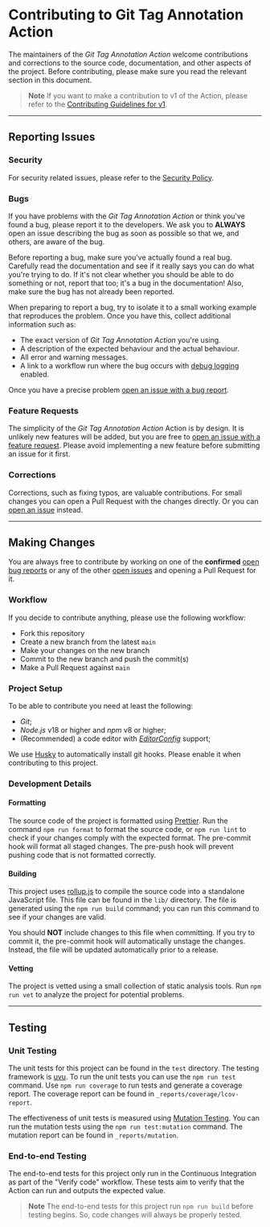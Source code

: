 # Contributing to Git Tag Annotation Action

The maintainers of the _Git Tag Annotation Action_ welcome contributions and
corrections to the source code, documentation, and other aspects of the project.
Before contributing, please make sure you read the relevant section in this
document.

> **Note** If you want to make a contribution to v1 of the Action, please refer
> to the [Contributing Guidelines for v1].

---

## Reporting Issues

### Security

For security related issues, please refer to the [Security Policy].

### Bugs

If you have problems with the _Git Tag Annotation Action_ or think you've found
a bug, please report it to the developers. We ask you to **ALWAYS** open an
issue describing the bug as soon as possible so that we, and others, are aware
of the bug.

Before reporting a bug, make sure you've actually found a real bug. Carefully
read the documentation and see if it really says you can do what you're trying
to do. If it's not clear whether you should be able to do something or not,
report that too; it's a bug in the documentation! Also, make sure the bug has
not already been reported.

When preparing to report a bug, try to isolate it to a small working example
that reproduces the problem. Once you have this, collect additional information
such as:

- The exact version of _Git Tag Annotation Action_ you're using.
- A description of the expected behaviour and the actual behaviour.
- All error and warning messages.
- A link to a workflow run where the bug occurs with [debug logging] enabled.

Once you have a precise problem [open an issue with a bug report].

### Feature Requests

The simplicity of the _Git Tag Annotation Action_ Action is by design. It is
unlikely new features will be added, but you are free to [open an issue with a
feature request]. Please avoid implementing a new feature before submitting an
issue for it first.

### Corrections

Corrections, such as fixing typos, are valuable contributions. For small changes
you can open a Pull Request with the changes directly. Or you can [open an
issue] instead.

---

## Making Changes

You are always free to contribute by working on one of the **confirmed** [open
bug reports] or any of the other [open issues] and opening a Pull Request for
it.

### Workflow

If you decide to contribute anything, please use the following workflow:

- Fork this repository
- Create a new branch from the latest `main`
- Make your changes on the new branch
- Commit to the new branch and push the commit(s)
- Make a Pull Request against `main`

### Project Setup

To be able to contribute you need at least the following:

- _Git_;
- _Node.js_ v18 or higher and _npm_ v8 or higher;
- (Recommended) a code editor with _[EditorConfig]_ support;

We use [Husky] to automatically install git hooks. Please enable it when
contributing to this project.

### Development Details

#### Formatting

The source code of the project is formatted using [Prettier]. Run the command
`npm run format` to format the source code, or `npm run lint` to check if your
changes comply with the expected format. The pre-commit hook will format all
staged changes. The pre-push hook will prevent pushing code that is not
formatted correctly.

#### Building

This project uses [rollup.js] to compile the source code into a standalone
JavaScript file. This file can be found in the `lib/` directory. The file is
generated using the `npm run build` command; you can run this command to see if
your changes are valid.

You should **NOT** include changes to this file when committing. If you try to
commit it, the pre-commit hook will automatically unstage the changes. Instead,
the file will be updated automatically prior to a release.

#### Vetting

The project is vetted using a small collection of static analysis tools. Run
`npm run vet` to analyze the project for potential problems.

---

## Testing

### Unit Testing

The unit tests for this project can be found in the `test` directory. The
testing framework is [uvu]. To run the unit tests you can use the `npm run test`
command. Use `npm run coverage` to run tests and generate a coverage report. The
coverage report can be found in `_reports/coverage/lcov-report`.

The effectiveness of unit tests is measured using [Mutation Testing]. You can
run the mutation tests using the `npm run test:mutation` command. The mutation
report can be found in `_reports/mutation`.

### End-to-end Testing

The end-to-end tests for this project only run in the Continuous Integration as
part of the "Verify code" workflow. These tests aim to verify that the Action
can run and outputs the expected value.

> **Note** The end-to-end tests for this project run `npm run build` before
> testing begins. So, code changes will always be properly tested.

[contributing guidelines for v1]: https://github.com/ericcornelissen/git-tag-annotation-action/blob/main-v1/CONTRIBUTING.md
[debug logging]: https://docs.github.com/en/actions/managing-workflow-runs/enabling-debug-logging
[editorconfig]: https://editorconfig.org/
[husky]: https://typicode.github.io/husky/
[mutation testing]: https://en.wikipedia.org/wiki/Mutation_testing
[open bug reports]: https://github.com/ericcornelissen/git-tag-annotation-action/issues?q=label%3Abug+is%3Aissue+is%3Aopen
[open issues]: https://github.com/ericcornelissen/git-tag-annotation-action/issues
[open an issue]: https://github.com/ericcornelissen/git-tag-annotation-action/issues/new
[open an issue with a bug report]: https://github.com/ericcornelissen/git-tag-annotation-action/issues/new?labels=bug
[open an issue with a feature request]: https://github.com/ericcornelissen/git-tag-annotation-action/issues/new?labels=enhancement
[prettier]: https://prettier.io/
[rollup.js]: https://rollupjs.org/guide/en/
[security policy]: ./SECURITY.md
[uvu]: https://www.npmjs.com/package/uvu

